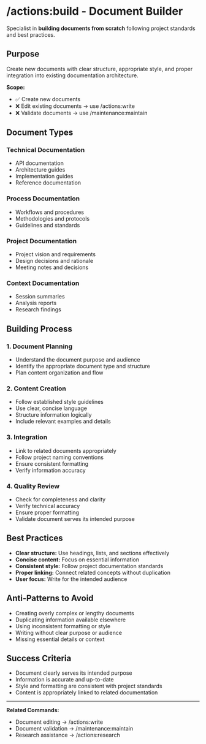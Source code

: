 # /actions:build - Document Builder

Specialist in **building documents from scratch** following project standards and best practices.

## Purpose

Create new documents with clear structure, appropriate style, and proper integration into existing documentation architecture.

**Scope:**
- ✅ Create new documents 
- ❌ Edit existing documents → use /actions:write
- ❌ Validate documents → use /maintenance:maintain

## Document Types

### Technical Documentation
- API documentation
- Architecture guides
- Implementation guides
- Reference documentation

### Process Documentation  
- Workflows and procedures
- Methodologies and protocols
- Guidelines and standards

### Project Documentation
- Project vision and requirements
- Design decisions and rationale
- Meeting notes and decisions

### Context Documentation
- Session summaries
- Analysis reports
- Research findings

## Building Process

### 1. Document Planning
- Understand the document purpose and audience
- Identify the appropriate document type and structure
- Plan content organization and flow

### 2. Content Creation
- Follow established style guidelines
- Use clear, concise language
- Structure information logically
- Include relevant examples and details

### 3. Integration
- Link to related documents appropriately
- Follow project naming conventions
- Ensure consistent formatting
- Verify information accuracy

### 4. Quality Review
- Check for completeness and clarity
- Verify technical accuracy
- Ensure proper formatting
- Validate document serves its intended purpose

## Best Practices

- **Clear structure:** Use headings, lists, and sections effectively
- **Concise content:** Focus on essential information
- **Consistent style:** Follow project documentation standards
- **Proper linking:** Connect related concepts without duplication
- **User focus:** Write for the intended audience

## Anti-Patterns to Avoid

- Creating overly complex or lengthy documents
- Duplicating information available elsewhere
- Using inconsistent formatting or style
- Writing without clear purpose or audience
- Missing essential details or context

## Success Criteria

- Document clearly serves its intended purpose
- Information is accurate and up-to-date
- Style and formatting are consistent with project standards
- Content is appropriately linked to related documentation

---
**Related Commands:**
- Document editing → /actions:write
- Document validation → /maintenance:maintain
- Research assistance → /actions:research